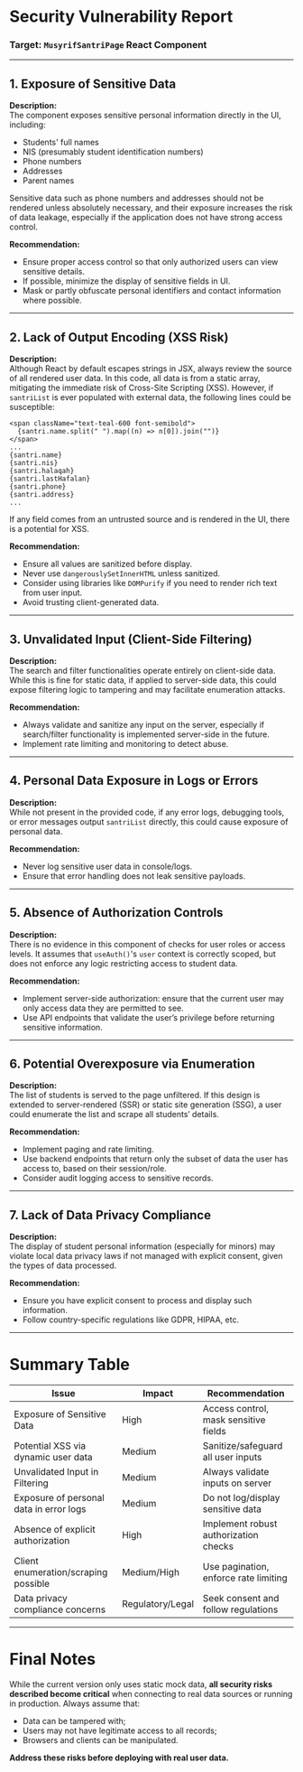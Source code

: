 # Security Vulnerability Report

### Target: `MusyrifSantriPage` React Component

---

## 1. **Exposure of Sensitive Data**

**Description:**  
The component exposes sensitive personal information directly in the UI, including:

- Students' full names
- NIS (presumably student identification numbers)
- Phone numbers
- Addresses
- Parent names

Sensitive data such as phone numbers and addresses should not be rendered unless absolutely necessary, and their exposure increases the risk of data leakage, especially if the application does not have strong access control.

**Recommendation:**

- Ensure proper access control so that only authorized users can view sensitive details.
- If possible, minimize the display of sensitive fields in UI.
- Mask or partly obfuscate personal identifiers and contact information where possible.

---

## 2. **Lack of Output Encoding (XSS Risk)**

**Description:**  
Although React by default escapes strings in JSX, always review the source of all rendered user data. In this code, all data is from a static array, mitigating the immediate risk of Cross-Site Scripting (XSS). However, if `santriList` is ever populated with external data, the following lines could be susceptible:

```tsx
<span className="text-teal-600 font-semibold">
  {santri.name.split(" ").map((n) => n[0]).join("")}
</span>
...
{santri.name}
{santri.nis}
{santri.halaqah}
{santri.lastHafalan}
{santri.phone}
{santri.address}
...
```

If any field comes from an untrusted source and is rendered in the UI, there is a potential for XSS.

**Recommendation:**

- Ensure all values are sanitized before display.
- Never use `dangerouslySetInnerHTML` unless sanitized.
- Consider using libraries like `DOMPurify` if you need to render rich text from user input.
- Avoid trusting client-generated data.

---

## 3. **Unvalidated Input (Client-Side Filtering)**

**Description:**  
The search and filter functionalities operate entirely on client-side data. While this is fine for static data, if applied to server-side data, this could expose filtering logic to tampering and may facilitate enumeration attacks.

**Recommendation:**

- Always validate and sanitize any input on the server, especially if search/filter functionality is implemented server-side in the future.
- Implement rate limiting and monitoring to detect abuse.

---

## 4. **Personal Data Exposure in Logs or Errors**

**Description:**  
While not present in the provided code, if any error logs, debugging tools, or error messages output `santriList` directly, this could cause exposure of personal data.

**Recommendation:**

- Never log sensitive user data in console/logs.
- Ensure that error handling does not leak sensitive payloads.

---

## 5. **Absence of Authorization Controls**

**Description:**  
There is no evidence in this component of checks for user roles or access levels. It assumes that `useAuth()`'s `user` context is correctly scoped, but does not enforce any logic restricting access to student data.

**Recommendation:**

- Implement server-side authorization: ensure that the current user may only access data they are permitted to see.
- Use API endpoints that validate the user’s privilege before returning sensitive information.

---

## 6. **Potential Overexposure via Enumeration**

**Description:**  
The list of students is served to the page unfiltered. If this design is extended to server-rendered (SSR) or static site generation (SSG), a user could enumerate the list and scrape all students’ details.

**Recommendation:**

- Implement paging and rate limiting.
- Use backend endpoints that return only the subset of data the user has access to, based on their session/role.
- Consider audit logging access to sensitive records.

---

## 7. **Lack of Data Privacy Compliance**

**Description:**  
The display of student personal information (especially for minors) may violate local data privacy laws if not managed with explicit consent, given the types of data processed.

**Recommendation:**

- Ensure you have explicit consent to process and display such information.
- Follow country-specific regulations like GDPR, HIPAA, etc.

---

# Summary Table

| Issue                                   | Impact           | Recommendation                        |
| --------------------------------------- | ---------------- | ------------------------------------- |
| Exposure of Sensitive Data              | High             | Access control, mask sensitive fields |
| Potential XSS via dynamic user data     | Medium           | Sanitize/safeguard all user inputs    |
| Unvalidated Input in Filtering          | Medium           | Always validate inputs on server      |
| Exposure of personal data in error logs | Medium           | Do not log/display sensitive data     |
| Absence of explicit authorization       | High             | Implement robust authorization checks |
| Client enumeration/scraping possible    | Medium/High      | Use pagination, enforce rate limiting |
| Data privacy compliance concerns        | Regulatory/Legal | Seek consent and follow regulations   |

---

# Final Notes

While the current version only uses static mock data, **all security risks described become critical** when connecting to real data sources or running in production. Always assume that:

- Data can be tampered with;
- Users may not have legitimate access to all records;
- Browsers and clients can be manipulated.

**Address these risks before deploying with real user data.**
